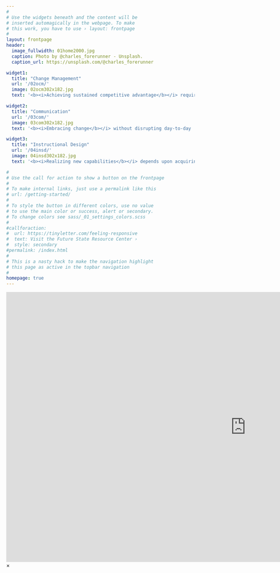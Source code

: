 ```yaml
---
#
# Use the widgets beneath and the content will be
# inserted automagically in the webpage. To make
# this work, you have to use › layout: frontpage
#
layout: frontpage
header:
  image_fullwidth: 01home2000.jpg
  caption: Photo by @charles_forerunner - Unsplash.
  caption_url: https://unsplash.com/@charles_forerunner

widget1:
  title: "Change Management"
  url: '/02ocm/'
  image: 02ocm302x182.jpg
  text: '<b><i>Achieving sustained competitive advantage</b></i> requires contending with an evolving business terrain that offers both rewards and risks. <i>Building change capability</i> prepares your organization for avoiding threats and seizing opportunities along the path to realizing your strategic vision.'

widget2:
  title: "Communication"
  url: '/03com/'
  image: 03com302x182.jpg
  text: '<b><i>Embracing change</b></i> without disrupting day-to-day  operations involves overcoming uncertainty and information overload. <i>Facilitating 2-way communication</i> ensures essential feedback reaches decision makers and that employees have a clear sense of direction on how to participate.'

widget3:
  title: "Instructional Design"
  url: '/04insd/'
  image: 04insd302x182.jpg
  text: '<b><i>Realizing new capabilities</b></i> depends upon acquiring skills in a workplace filled with time constraints and job demands. <i>Designing a responsive learning solution</i> will provide employees with a personalized experience, whether through the classroom or a just-in-time mini lesson. '

#
# Use the call for action to show a button on the frontpage
#
# To make internal links, just use a permalink like this
# url: /getting-started/
#
# To style the button in different colors, use no value
# to use the main color or success, alert or secondary.
# To change colors see sass/_01_settings_colors.scss
#
#callforaction:
#  url: https://tinyletter.com/feeling-responsive
#  text: Visit the Future State Resource Center ›
#  style: secondary
#permalink: /index.html
#
# This is a nasty hack to make the navigation highlight
# this page as active in the topbar navigation
#
homepage: true
---
```


<div id="videoModal" class="reveal-modal large" data-reveal="">
  <div class="flex-video widescreen vimeo" style="display: block;">
    <iframe width="1280" height="720" src="https://www.youtube.com/embed/3b5zCFSmVvU" frameborder="0" allowfullscreen></iframe>
  </div>
  <a class="close-reveal-modal">&#215;</a>
</div>
